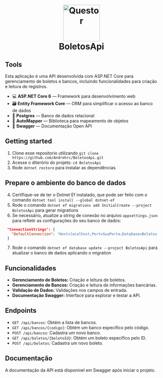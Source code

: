 <h1 align="center">
<br>
  <img src="https://rhgestorstorage.blob.core.windows.net/rhgestor-prod/arquivos/upload/19750/logo/logomarca.png?sv=2020-08-04&se=2024-09-17T01%3A13%3A12Z&sr=b&sp=r&sig=DGB%2B0bgaNypvyNypqHcff1XDEWkFwymZnYqMEGjUw64%3D" alt="Questor" width="120">

<br />
BoletosApi
</h1>

## Tools
Esta aplicação é uma API desenvolvida com ASP.NET Core para gerenciamento de boletos e bancos, incluindo funcionalidades para criação e leitura de registros.

- 💻 **ASP.NET Core 6** — Framework para desenvolvimento web
- 🗃️ **Entity Framework Core** — ORM para simplificar o acesso ao banco de dados
- 💾 **Postgres** — Banco de dados relacional
- 🔄 **AutoMapper** — Biblioteca para mapeamento de objetos
- 📝 **Swagger** — Documentação Open API 

## Getting started

1. Clone esse repositorio utilizando `git clone https://github.com/Andrehrc/BoletosApi.git`
2. Acesse o diterório do projeto: `cd BoletosApi`<br />
3. Rode `dotnet restore` para instalar as dependências<br />

## Prepare o ambiente do banco de dados
4. Certifique-se de ter o Dotnet Ef instalado, que pode ser feito com o comando `dotnet tool install --global dotnet-ef` 
5. Rode o comando `dotnet ef migrations add InitialCreate --project BoletosApi` para gerar migrations 
6. Se necessário, atualize a string de conexão no arquivo `appsettings.json` para refletir as configurações do seu banco de dados:
  ```json
   "ConnectionStrings": {
     "DefaultConnection": "Host=localhost;Port=SuaPorta;Database=Boletos;Username=SeuUsuario;Password=SuaSenha"
   }
   ```
7. Rode o comando `dotnet ef database update --project BoletosApi` para atualizar o banco de dados aplicando o migration<br />

## Funcionalidades

- **Gerenciamento de Boletos:** Criação e leitura de boletos.
- **Gerenciamento de Bancos:** Criação e leitura de informações bancárias.
- **Validação de Dados:** Validações nos campos de entrada.
- **Documentação Swagger:** Interface para explorar e testar a API.

## Endpoints

- `GET /api/bancos`: Obtém a lista de bancos.
- `GET /api/bancos/{codigo}`: Obtém um banco específico pelo código.
- `POST /api/bancos`: Cadastra um novo banco.
- `GET /api/boletos/{boletoId}`: Obtém um boleto específico pelo ID.
- `POST /api/boletos`: Cadastra um novo boleto.

## Documentação

A documentação da API está disponível em Swagger após iniciar o projeto.